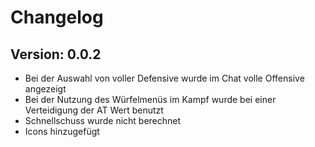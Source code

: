 # Changelog

## Version: 0.0.2

-  Bei der Auswahl von voller Defensive wurde im Chat volle Offensive angezeigt
-  Bei der Nutzung des Würfelmenüs im Kampf wurde bei einer Verteidigung der AT Wert benutzt
-  Schnellschuss wurde nicht berechnet
-  Icons hinzugefügt
